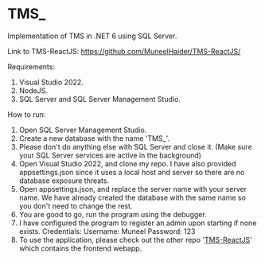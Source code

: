 # TMS_
Implementation of TMS in .NET 6 using SQL Server.

Link to TMS-ReactJS:
https://github.com/MuneelHaider/TMS-ReactJS/

Requirements:
1. Visual Studio 2022.
2. NodeJS.
3. SQL Server and SQL Server Management Studio.

How to run:
1. Open SQL Server Management Studio.
2. Create a new database with the name 'TMS_'.
3. Please don't do anything else with SQL Server and close it. (Make sure your SQL Server services are active in the background)
4. Open Visual Studio 2022, and clone my repo. I have also provided appsettings.json since it uses a local host and server so there are no database exposure threats.
5. Open appsettings.json, and replace the server name with your server name. We have already created the database with the same name so you don't need to change the rest.
6. You are good to go, run the program using the debugger.
7. I have configured the program to register an admin upon starting if none exists.
   Credentials:
   Username: Muneel
   Password: 123
8. To use the application, please check out the other repo '[TMS-ReactJS](https://github.com/MuneelHaider/TMS-ReactJS)' which contains the frontend webapp.
